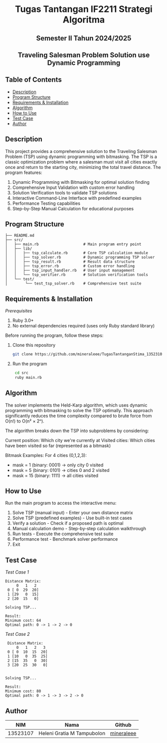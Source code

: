 <h1 align="center">Tugas Tantangan IF2211 Strategi Algoritma</h1>
<h2 align="center">Semester II Tahun 2024/2025</h2>
<h2 align="center">Traveling Salesman Problem Solution 
use Dynamic Programming</h2>

## Table of Contents
- [Description](#description)
- [Program Structure](#program-structure)
- [Requirements & Installation](#requirements--installation)
- [Algorithm](#algorithm)
- [How to Use](#how-to-use)
- [Test Case](#test-case)
- [Author](#author)

## Description
This project provides a comprehensive solution to the Traveling Salesman Problem (TSP) using dynamic programming with bitmasking. The TSP is a classic optimization problem where a salesman must visit all cities exactly once and return to the starting city, minimizing the total travel distance.
The program features:

1. Dynamic Programming with Bitmasking for optimal solution finding
2. Comprehensive Input Validation with custom error handling
3. Solution Verification tools to validate TSP solutions
4. Interactive Command-Line Interface with predefined examples
5. Performance Testing capabilities
6. Step-by-Step Manual Calculation for educational purposes

## Program Structure
```
├── README.md
├── src/
│   ├── main.rb                    # Main program entry point
│   ├── lib/
│   │   ├── tsp_calculate.rb       # Core TSP calculation module
│   │   ├── tsp_solver.rb          # Dynamic programming TSP solver
│   │   ├── tsp_result.rb          # Result data structure
│   │   ├── tsp_error.rb           # Custom error handling
│   │   ├── tsp_input_handler.rb   # User input management
│   │   └── tsp_verifier.rb        # Solution verification tools
│   └── test/
│        └── test_tsp_solver.rb    # Comprehensive test suite
```
## Requirements & Installation
*Prerequisites*
1. Ruby 3.0+
2. No external dependencies required (uses only Ruby standard library)

Before running the program, follow these steps:
1. Clone this repository
    ```bash
    git clone https://github.com/mineraleee/TugasTantanganStima_13523107
    ```
2. Run the program
   ```bash
    cd src
    ruby main.rb
    ```

## Algorithm
The solver implements the Held-Karp algorithm, which uses dynamic programming with bitmasking to solve the TSP optimally. This approach significantly reduces the time complexity compared to brute force from O(n!) to O(n² × 2ⁿ).

The algorithm breaks down the TSP into subproblems by considering:

Current position: Which city we're currently at
Visited cities: Which cities have been visited so far (represented as a bitmask)

Bitmask Examples:
For 4 cities (0,1,2,3):
- mask = 1 (binary: 0001) → only city 0 visited
- mask = 5 (binary: 0101) → cities 0 and 2 visited
- mask = 15 (binary: 1111) → all cities visited

## How to Use
Run the main program to access the interactive menu:
1. Solve TSP (manual input) - Enter your own distance matrix
2. Solve TSP (predefined examples) - Use built-in test cases
3. Verify a solution - Check if a proposed path is optimal
4. Manual calculation demo - Step-by-step calculation walkthrough
5. Run tests - Execute the comprehensive test suite
6. Performance test - Benchmark solver performance
7. Exit

## Test Case
*Test Case 1*
```
Distance Matrix:
     0   1   2
 0 [ 0  29  20]
 1 [29   0  15]
 2 [20  15   0]

Solving TSP...

Result:
Minimum cost: 64
Optimal path: 0 -> 1 -> 2 -> 0
```
*Test Case 2*
```
 Distance Matrix:
     0   1   2   3
 0 [ 0  10  15  20]
 1 [10   0  35  25]
 2 [15  35   0  30]
 3 [20  25  30   0]


Solving TSP...

Result:
Minimum cost: 80
Optimal path: 0 -> 1 -> 3 -> 2 -> 0
```

## Author
| **NIM**  | **Nama**               | **Github** |
| -------- | ------------------------------ | ---------- |
| 13523107 | Heleni Gratia M Tampubolon     | [mineraleee](https://github.com/mineraleee) | 
